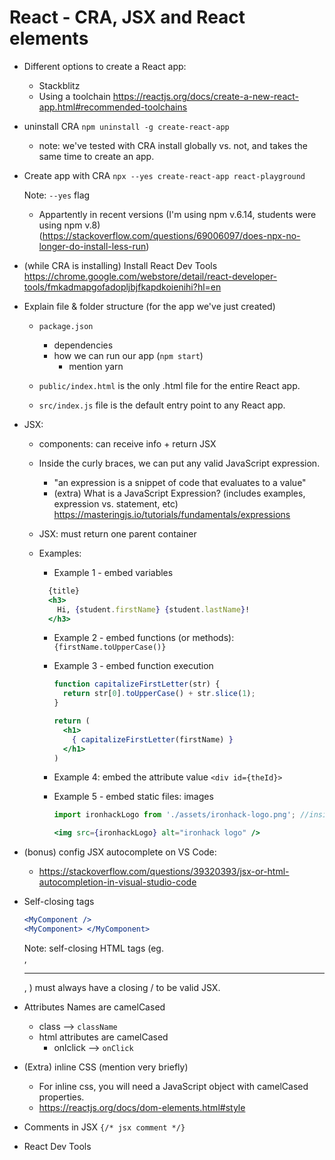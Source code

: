 

# React - CRA, JSX and React elements


<!-- Status: complete -->


- Different options to create a React app:
  - Stackblitz
  - Using a toolchain
    https://reactjs.org/docs/create-a-new-react-app.html#recommended-toolchains


- uninstall CRA `npm uninstall -g create-react-app`
  - note: we've tested with CRA install globally vs. not, and takes the same time to create an app.


- Create app with CRA `npx --yes create-react-app react-playground`
  
  Note: `--yes` flag 
  - Appartently in recent versions (I'm using npm v.6.14, students were using npm v.8) (https://stackoverflow.com/questions/69006097/does-npx-no-longer-do-install-less-run)


- (while CRA is installing) Install React Dev Tools 
  https://chrome.google.com/webstore/detail/react-developer-tools/fmkadmapgofadopljbjfkapdkoienihi?hl=en


- Explain file & folder structure (for the app we've just created)

  - `package.json`
    - dependencies
    - how we can run our app (`npm start`)
      - mention yarn

  - `public/index.html` is the only .html file for the entire React app.
  - `src/index.js` file is the default entry point to any React app.




- JSX:
  
  - components: can receive info + return JSX

  - Inside the curly braces, we can put any valid JavaScript expression. 
    - "an expression is a snippet of code that evaluates to a value"
    - (extra) What is a JavaScript Expression? (includes examples, expression vs. statement, etc)
      https://masteringjs.io/tutorials/fundamentals/expressions


  - JSX: must return one parent container


  - Examples:
    - Example 1 - embed variables
    
    ```jsx
      {title}
      <h3>
        Hi, {student.firstName} {student.lastName}!
      </h3>
    ```


    - Example 2 - embed functions (or methods):
      `{firstName.toUpperCase()}`


    - Example 3 - embed function execution
      ```jsx
      function capitalizeFirstLetter(str) {
        return str[0].toUpperCase() + str.slice(1);
      }
      ```

      ```jsx
      return (
        <h1>
          { capitalizeFirstLetter(firstName) }
        </h1>
      )
      ```


    - Example 4: embed the attribute value
      `<div id={theId}>`



    - Example 5 - embed static files: images

      ```jsx
      import ironhackLogo from './assets/ironhack-logo.png'; //inside src

      <img src={ironhackLogo} alt="ironhack logo" />
      ```


- (bonus) config JSX autocomplete on VS Code:
  - https://stackoverflow.com/questions/39320393/jsx-or-html-autocompletion-in-visual-studio-code


- Self-closing tags
  ```jsx
  <MyComponent />
  <MyComponent> </MyComponent>
  ```

  Note: self-closing HTML tags (eg. <br />, <hr />, <img />) must always have a closing / to be valid JSX.


- Attributes Names are camelCased
  
  - class —> `className`
  - html attributes are camelCased
    - onlclick —> `onClick`


- (Extra) inline CSS (mention very briefly)
  - For inline css, you will need a JavaScript object with camelCased properties.
  - https://reactjs.org/docs/dom-elements.html#style


- Comments in JSX
  ` {/* jsx comment */} `


- React Dev Tools

